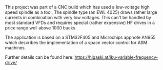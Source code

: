 This project was part of a CNC build which has used a low-voltage high speed
spindle as a tool. The spindle type (an EWL 4025) draws rather large currents
in combination with very low voltages. This can't be handled by most standard
VFDs and requires special (rather expensive) HF drives in a price range well
above 1000 bucks.

The application is based on a STM32F405 and Microchips appnote AN955 which
describes the implementation of a space vector control for ASM machines.

Further details can be found here:
https://higaski.at/iku-variable-frequency-drive/